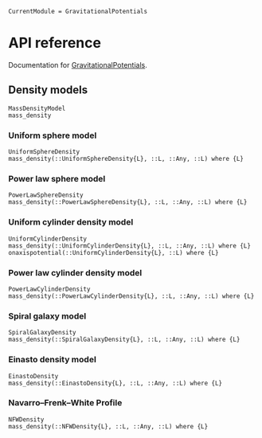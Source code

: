 ```@meta
CurrentModule = GravitationalPotentials
```
# API reference

Documentation for [GravitationalPotentials](https://github.com/abhro/GravitationalPotentials.jl).

## Density models

```@docs
MassDensityModel
mass_density
```

### Uniform sphere model
```@docs
UniformSphereDensity
mass_density(::UniformSphereDensity{L}, ::L, ::Any, ::L) where {L}
```

### Power law sphere model
```@docs
PowerLawSphereDensity
mass_density(::PowerLawSphereDensity{L}, ::L, ::Any, ::L) where {L}
```

### Uniform cylinder density model
```@docs
UniformCylinderDensity
mass_density(::UniformCylinderDensity{L}, ::L, ::Any, ::L) where {L}
onaxispotential(::UniformCylinderDensity{L}, ::L) where {L}
```

### Power law cylinder density model
```@docs
PowerLawCylinderDensity
mass_density(::PowerLawCylinderDensity{L}, ::L, ::Any, ::L) where {L}
```

### Spiral galaxy model
```@docs
SpiralGalaxyDensity
mass_density(::SpiralGalaxyDensity{L}, ::L, ::Any, ::L) where {L}
```

### Einasto density model

```@docs
EinastoDensity
mass_density(::EinastoDensity{L}, ::L, ::Any, ::L) where {L}
```

### Navarro–Frenk–White Profile
```@docs
NFWDensity
mass_density(::NFWDensity{L}, ::L, ::Any, ::L) where {L}
```
